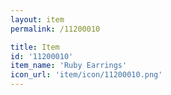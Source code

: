 ```yaml
---
layout: item
permalink: /11200010

title: Item
id: '11200010'
item_name: 'Ruby Earrings'
icon_url: 'item/icon/11200010.png'
---
```

